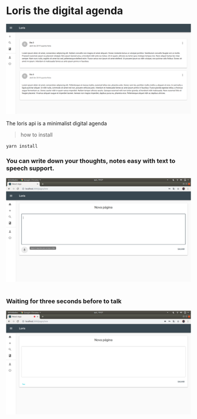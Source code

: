 # Loris the digital agenda

![dashboard](dashboard.png)

The loris api is a minimalist digital agenda


> how to install
```bash
yarn install
```

### You can write down your thoughts, notes easy with text to speech support.
![new page listening](newpage.png)
<br>
<br>
### Waiting for three seconds before to talk
![new page](newpage_listening.png)

